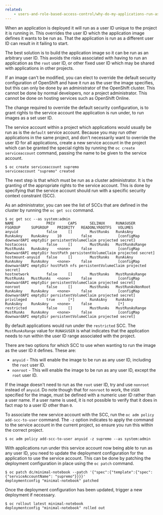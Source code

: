 ```yaml
---
related:
    - users-and-role-based-access-control/why-do-my-applications-run-as-a-random-user-id.md
---
```


When an application is deployed it will run as a user ID unique to the project it is running in. This overrides the user ID which the application image defines it wants to be run as. That the application is run as a different user ID can result in it failing to start.

The best solution is to build the application image so it can be run as an arbitrary user ID. This avoids the risks associated with having to run an application as the ``root`` user ID, or other fixed user ID which may be shared with applications in other projects.

If an image can't be modified, you can elect to override the default security configuration of OpenShift and have it run as the user the image specifies, but this can only be done by an administrator of the OpenShift cluster. This cannot be done by normal developers, nor a project administrator. This cannot be done on hosting services such as OpenShift Online.

The change required to override the default security configuration, is to grant rights to the service account the application is run under, to run images as a set user ID.

The service account within a project which applications would usually be run as is the ``default`` service account. Because you may run other applications in the same project, and don't necessarily want to override the user ID for all applications, create a new service account in the project which can be granted the special rights by running the ``oc create serviceaccount`` command, passing the name to be given to the service account.

```
$ oc create serviceaccount supremo
serviceaccount "supremo" created
```

The next step is that which must be run as a cluster administrator. It is the granting of the appropriate rights to the service account. This is done by specifying that the service account should run with a specific security context constraint (SCC).

As an administrator, you can see the list of SCCs that are defined in the cluster by running the ``oc get scc`` command.

```
$ oc get scc --as system:admin
NAME               PRIV      CAPS      SELINUX     RUNASUSER          FSGROUP     SUPGROUP    PRIORITY   READONLYROOTFS   VOLUMES
anyuid             false     []        MustRunAs   RunAsAny           RunAsAny    RunAsAny    10         false            [configMap downwardAPI emptyDir persistentVolumeClaim projected secret]
hostaccess         false     []        MustRunAs   MustRunAsRange     MustRunAs   RunAsAny    <none>     false            [configMap downwardAPI emptyDir hostPath persistentVolumeClaim projected secret]
hostmount-anyuid   false     []        MustRunAs   RunAsAny           RunAsAny    RunAsAny    <none>     false            [configMap downwardAPI emptyDir hostPath nfs persistentVolumeClaim projected secret]
hostnetwork        false     []        MustRunAs   MustRunAsRange     MustRunAs   MustRunAs   <none>     false            [configMap downwardAPI emptyDir persistentVolumeClaim projected secret]
nonroot            false     []        MustRunAs   MustRunAsNonRoot   RunAsAny    RunAsAny    <none>     false            [configMap downwardAPI emptyDir persistentVolumeClaim projected secret]
privileged         true      [*]       RunAsAny    RunAsAny           RunAsAny    RunAsAny    <none>     false            [*]
restricted         false     []        MustRunAs   MustRunAsRange     MustRunAs   RunAsAny    <none>     false            [configMap downwardAPI emptyDir persistentVolumeClaim projected secret]
```

By default applications would run under the ``restricted`` SCC. The ``MustRunAsRange`` value for ``RUNASUSER`` is what indicates that the application needs to run within the user ID range associated with the project.

There are two options for which SCC to use when wanting to run the image as the user ID it defines. These are:

* ``anyuid`` - This will enable the image to be run as any user ID, including the ``root`` user ID.
* ``nonroot`` - This will enable the image to be run as any user ID, except the ``root`` user ID.

If the image doesn't need to run as the ``root`` user ID, try and use ``nonroot`` instead of ``anyuid``. Do note though that for ``nonroot`` to work, the ``USER`` specified for the image, must be defined with a numeric user ID rather than a user name. If a user name is used, it is not possible to verify that it does in fact map to a user ID other than ``0``.

To associate the new service account with the SCC, run the ``oc adm policy add-scc-to-user`` command. The ``-z`` option indicates to apply the command to the service account in the current project, so ensure you run this within the correct project.

```
$ oc adm policy add-scc-to-user anyuid -z supremo --as system:admin
```

With applications run under this service account now being able to run as any user ID, you need to update the deployment configuration for the application to use the service account. This can be done by patching the deployment configuration in place using the ``oc patch`` command.

```
$ oc patch dc/minimal-notebook --patch '{"spec":{"template":{"spec":{"serviceAccountName": "supremo"}}}}'
deploymentconfig "minimal-notebook" patched
```

Once the deployment configuration has been updated, trigger a new deployment if necessary.

```
$ oc rollout latest minimal-notebook
deploymentconfig "minimal-notebook" rolled out
```
